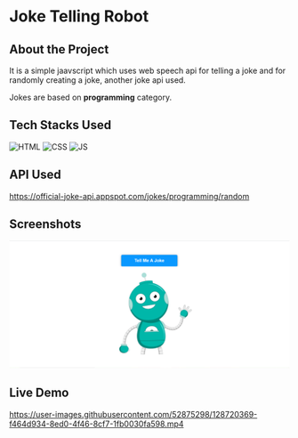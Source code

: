 # Joke Telling Robot

## About the Project
It is a simple jaavscript which uses web speech api for telling a joke and for randomly creating a joke, another joke api used.

Jokes are based on <b>programming</b>  category.

## Tech Stacks Used


![HTML](https://img.shields.io/badge/html5%20-%23E34F26.svg?&style=for-the-badge&logo=html5&logoColor=white)
![CSS](https://img.shields.io/badge/css3%20-%231572B6.svg?&style=for-the-badge&logo=css3&logoColor=white)
![JS](https://img.shields.io/badge/javascript%20-%23323330.svg?&style=for-the-badge&logo=javascript&logoColor=%23F7DF1E)

## API Used

https://official-joke-api.appspot.com/jokes/programming/random

## Screenshots

<img src="./Assets/media/ss1.png" />

## Live Demo

https://user-images.githubusercontent.com/52875298/128720369-f464d934-8ed0-4f46-8cf7-1fb0030fa598.mp4


